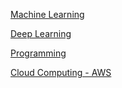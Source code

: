 [Machine Learning](https://github.com/yangshiteng/Data-Science-Learning-Path/blob/main/Machine%20Learning/machine_learning_table_of_content.md)

[Deep Learning](https://github.com/yangshiteng/Data-Science-Learning-Path/blob/main//Deep_Learning/deep_learning_table_of_content.md)

[Programming](https://github.com/yangshiteng/Data-Science-Learning-Path/blob/main/Programming/programming_table_of_content.md)

[Cloud Computing - AWS](https://github.com/yangshiteng/StatQuest-Study-Notes/blob/main/AWS/AWS.md)








